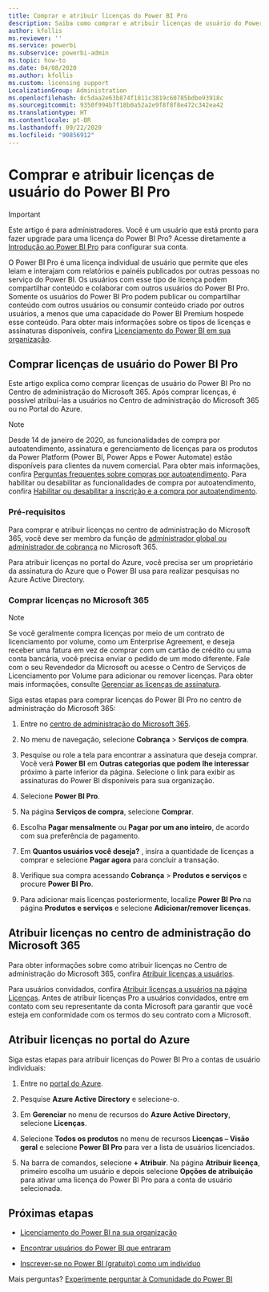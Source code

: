 ```yaml
---
title: Comprar e atribuir licenças do Power BI Pro
description: Saiba como comprar e atribuir licenças de usuário do Power BI Pro para que os usuários possam acessar o conteúdo e colaborar com outras pessoas no serviço do Power BI.
author: kfollis
ms.reviewer: ''
ms.service: powerbi
ms.subservice: powerbi-admin
ms.topic: how-to
ms.date: 04/08/2020
ms.author: kfollis
ms.custom: licensing support
LocalizationGroup: Administration
ms.openlocfilehash: 8c5daa2e63b874f1811c3819c60785bdbe93918c
ms.sourcegitcommit: 9350f994b7f18b0a52a2e9f8f8f8e472c342ea42
ms.translationtype: HT
ms.contentlocale: pt-BR
ms.lasthandoff: 09/22/2020
ms.locfileid: "90856912"
---
```

# <a name="purchase-and-assign-power-bi-pro-user-licenses"></a>Comprar e atribuir licenças de usuário do Power BI Pro

>[!IMPORTANT]
>Este artigo é para administradores. Você é um usuário que está pronto para fazer upgrade para uma licença do Power BI Pro? Acesse diretamente a [Introdução ao Power BI Pro](https://go.microsoft.com/fwlink/?LinkId=2106428&clcid=0x409&cmpid=pbidocs-purchasing-power-bi-pro) para configurar sua conta.

O Power BI Pro é uma licença individual de usuário que permite que eles leiam e interajam com relatórios e painéis publicados por outras pessoas no serviço do Power BI. Os usuários com esse tipo de licença podem compartilhar conteúdo e colaborar com outros usuários do Power BI Pro. Somente os usuários do Power BI Pro podem publicar ou compartilhar conteúdo com outros usuários ou consumir conteúdo criado por outros usuários, a menos que uma capacidade do Power BI Premium hospede esse conteúdo. Para obter mais informações sobre os tipos de licenças e assinaturas disponíveis, confira [Licenciamento do Power BI em sua organização](service-admin-licensing-organization.md).

## <a name="purchase-power-bi-pro-user-licenses"></a>Comprar licenças de usuário do Power BI Pro

Este artigo explica como comprar licenças de usuário do Power BI Pro no Centro de administração do Microsoft 365. Após comprar licenças, é possível atribuí-las a usuários no Centro de administração do Microsoft 365 ou no Portal do Azure.

> [!NOTE]
> Desde 14 de janeiro de 2020, as funcionalidades de compra por autoatendimento, assinatura e gerenciamento de licenças para os produtos da Power Platform (Power BI, Power Apps e Power Automate) estão disponíveis para clientes da nuvem comercial. Para obter mais informações, confira [Perguntas frequentes sobre compras por autoatendimento](/microsoft-365/commerce/subscriptions/self-service-purchase-faq). Para habilitar ou desabilitar as funcionalidades de compra por autoatendimento, confira [Habilitar ou desabilitar a inscrição e a compra por autoatendimento](./service-admin-disable-self-service.md).

### <a name="prerequisites"></a>Pré-requisitos

Para comprar e atribuir licenças no centro de administração do Microsoft 365, você deve ser membro da função de [administrador global ou administrador de cobrança](https://support.office.com/article/about-office-365-admin-roles-da585eea-f576-4f55-a1e0-87090b6aaa9d) no Microsoft 365.

Para atribuir licenças no portal do Azure, você precisa ser um proprietário da assinatura do Azure que o Power BI usa para realizar pesquisas no Azure Active Directory.

### <a name="purchase-licenses-in-microsoft-365"></a>Comprar licenças no Microsoft 365

> [!NOTE]
> Se você geralmente compra licenças por meio de um contrato de licenciamento por volume, como um Enterprise Agreement, e deseja receber uma fatura em vez de comprar com um cartão de crédito ou uma conta bancária, você precisa enviar o pedido de um modo diferente. Fale com o seu Revendedor da Microsoft ou acesse o Centro de Serviços de Licenciamento por Volume para adicionar ou remover licenças. Para obter mais informações, consulte [Gerenciar as licenças de assinatura](/microsoft-365/commerce/licenses/buy-licenses?view=o365-worldwide).

Siga estas etapas para comprar licenças do Power BI Pro no centro de administração do Microsoft 365:

1. Entre no [centro de administração do Microsoft 365](https://admin.microsoft.com).

2. No menu de navegação, selecione **Cobrança** > **Serviços de compra**.

3. Pesquise ou role a tela para encontrar a assinatura que deseja comprar. Você verá **Power BI** em **Outras categorias que podem lhe interessar** próximo à parte inferior da página. Selecione o link para exibir as assinaturas do Power BI disponíveis para sua organização.

4. Selecione **Power BI Pro**.

5. Na página **Serviços de compra**, selecione **Comprar**.

6. Escolha **Pagar mensalmente** ou **Pagar por um ano inteiro**, de acordo com sua preferência de pagamento.

7. Em **Quantos usuários você deseja?** , insira a quantidade de licenças a comprar e selecione **Pagar agora** para concluir a transação.

8. Verifique sua compra acessando **Cobrança** > **Produtos e serviços** e procure **Power BI Pro**.

9. Para adicionar mais licenças posteriormente, localize **Power BI Pro** na página **Produtos e serviços** e selecione **Adicionar/remover licenças**.


## <a name="assign-licenses-in-the-microsoft-365-admin-center"></a>Atribuir licenças no centro de administração do Microsoft 365

Para obter informações sobre como atribuir licenças no Centro de administração do Microsoft 365, confira [Atribuir licenças a usuários](/office365/admin/manage/assign-licenses-to-users).

Para usuários convidados, confira [Atribuir licenças a usuários na página Licenças](/office365/admin/manage/assign-licenses-to-users#assign-licenses-to-users-on-the-licenses-page). Antes de atribuir licenças Pro a usuários convidados, entre em contato com seu representante da conta Microsoft para garantir que você esteja em conformidade com os termos do seu contrato com a Microsoft.

## <a name="assign-licenses-in-the-azure-portal"></a>Atribuir licenças no portal do Azure

Siga estas etapas para atribuir licenças do Power BI Pro a contas de usuário individuais:

1. Entre no [portal do Azure](https://portal.azure.com/).

2. Pesquise **Azure Active Directory** e selecione-o.

3. Em **Gerenciar** no menu de recursos do **Azure Active Directory**, selecione **Licenças**.

4. Selecione **Todos os produtos** no menu de recursos **Licenças – Visão geral** e selecione **Power BI Pro** para ver a lista de usuários licenciados.

5. Na barra de comandos, selecione **+ Atribuir**. Na página **Atribuir licença**, primeiro escolha um usuário e depois selecione **Opções de atribuição** para ativar uma licença do Power BI Pro para a conta de usuário selecionada.

## <a name="next-steps"></a>Próximas etapas

- [Licenciamento do Power BI na sua organização](service-admin-licensing-organization.md)

 - [Encontrar usuários do Power BI que entraram](service-admin-access-usage.md)

 - [Inscrever-se no Power BI (gratuito) como um indivíduo](../fundamentals/service-self-service-signup-for-power-bi.md)

Mais perguntas? [Experimente perguntar à Comunidade do Power BI](https://community.powerbi.com/)